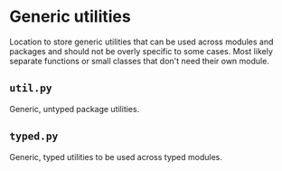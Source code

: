 # Generic utilities

Location to store generic utilities that can be used across modules and packages and should not be overly specific to some cases. Most likely separate functions or small classes that don't need their own module. 

## `util.py`

Generic, untyped package utilities.

## `typed.py`

Generic, typed utilities to be used across typed modules.
